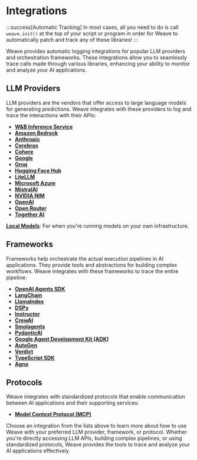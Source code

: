 # Integrations

:::success[Automatic Tracking]
In most cases, all you need to do is call `weave.init()` at the top of your script or program in order for Weave to automatically patch and track any of these libraries!
:::

Weave provides automatic logging integrations for popular LLM providers and orchestration frameworks. These integrations allow you to seamlessly trace calls made through various libraries, enhancing your ability to monitor and analyze your AI applications.

## LLM Providers

LLM providers are the vendors that offer access to large language models for generating predictions. Weave integrates with these providers to log and trace the interactions with their APIs:

- **[W&B Inference Service](https://docs.wandb.ai/guides/inference/)**
- **[Amazon Bedrock](/guides/integrations/bedrock)**
- **[Anthropic](/guides/integrations/anthropic)**
- **[Cerebras](/guides/integrations/cerebras)**
- **[Cohere](/guides/integrations/cohere)**
- **[Google](/guides/integrations/google)**
- **[Groq](/guides/integrations/groq)**
- **[Hugging Face Hub](/guides/integrations/huggingface)**
- **[LiteLLM](/guides/integrations/litellm)**
- **[Microsoft Azure](/guides/integrations/azure)**
- **[MistralAI](/guides/integrations/mistral)**
- **[NVIDIA NIM](/guides/integrations/nvidia_nim)**
- **[OpenAI](/guides/integrations/openai)**
- **[Open Router](/guides/integrations/openrouter)**
- **[Together AI](/guides/integrations/together_ai)**

**[Local Models](/guides/integrations/local_models)**: For when you're running models on your own infrastructure.

## Frameworks

Frameworks help orchestrate the actual execution pipelines in AI applications. They provide tools and abstractions for building complex workflows. Weave integrates with these frameworks to trace the entire pipeline:

- **[OpenAI Agents SDK](/guides/integrations/openai_agents)**
- **[LangChain](/guides/integrations/langchain)**
- **[LlamaIndex](/guides/integrations/llamaindex)**
- **[DSPy](/guides/integrations/dspy)**
- **[Instructor](/guides/integrations/instructor)**
- **[CrewAI](/guides/integrations/crewai)**
- **[Smolagents](/guides/integrations/smolagents)**
- **[PydanticAI](/guides/integrations/pydantic_ai)**
- **[Google Agent Development Kit (ADK)](/guides/integrations/google_adk)**
- **[AutoGen](/guides/integrations/autogen)**
- **[Verdict](/guides/integrations/verdict)**
- **[TypeScript SDK](/guides/integrations/js)**
- **[Agno](/guides/integrations/agno.md)**

## Protocols

Weave integrates with standardized protocols that enable communication between AI applications and their supporting services:

- **[Model Context Protocol (MCP)](/guides/integrations/mcp)**

Choose an integration from the lists above to learn more about how to use Weave with your preferred LLM provider, framework, or protocol. Whether you're directly accessing LLM APIs, building complex pipelines, or using standardized protocols, Weave provides the tools to trace and analyze your AI applications effectively.
